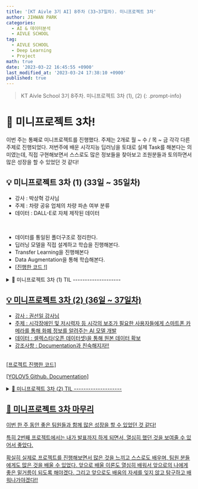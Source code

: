 ```yaml
---
title: '[KT Aivle 3기 AI] 8주차 (33~37일차). 미니프로젝트 3차'
author: JIHWAN PARK
categories:
  - AI & 데이터분석
  - AIVLE SCHOOL
tag:
  - AIVLE SCHOOL
  - Deep Learning
  - Project
math: true
date: '2023-03-22 16:45:55 +0900'
last_modified_at: '2023-03-24 17:38:10 +0900'
published: true
---
```

> KT Aivle School 3기 8주차. 미니프로젝트 3차 (1), (2)
{: .prompt-info}

# 👏 미니프로젝트 3차!
이번 주는 통째로 미니프로젝트를 진행했다. 주제는 2개로 월 ~ 수 / 목 ~ 금 각각 다른 주제로 진행되었다. 저번주에 배운 시각지능 딥러닝을 토대로 실제 Task를 해본다는 의미였는데, 직접 구현해보면서 스스로도 많은 정보들을 찾아보고 조원분들과 토의하면서 많은 성장을 할 수 있었던 것 같다!

## 💡 미니프로젝트 3차 (1) (33일 ~ 35일차)
- 강사 : 박상혁 강사님
- 주제 : 차량 공유 업체의 차량 파손 여부 분류
- 데이터 : DALL-E로 자체 제작된 데이터
<br>

- 데이터를 통일된 폴더구조로 정리한다.
- 딥러닝 모델을 직접 설계하고 학습을 진행해본다.
- Transfer Learning을 진행해본다
- Data Augmentation을 통해 학습해본다.
- <a href='https://github.com/Jihwan98/aivle_school/tree/main/2023.03.20.%20%EB%AF%B8%EB%8B%88%ED%94%84%EB%A1%9C%EC%A0%9D%ED%8A%B8%203%EC%B0%A8%20(1)' target='_blank'>[진행한 코드 !]</a>

<details>
<summary>🌟 미니프로젝트 3차 (1) TIL --------------------</summary>
<div markdown="1">

## ✅ 데이터 폴더구조
- 먼저 데이터를 각각 train, validation, test로 나누고 keras의 flow_from_directory를 이용하기 위해서 폴더 구조를 동일하게 생성해야했다.
- 즉, 각각 폴더 안에 class 명의 폴더가 있고 그 폴더 안에 각 데이터가 있어야 했다.
- 강사님의 가이드 코드에서는 `os`와 `shutil`등을 이용해서 직접 파일을 옮기고 하는 과정이 있었고, 나는 이것이 익숙해서 바로 진행하였다.
- 근데, `splitfolders`라는 좋은 라이브러리가 있어서 쉽게 데이터를 정리할 수 있는 방법이 있었다!!

## ✅ 모델 설계 및 학습 과정에서 배운 점
- 현재 우리의 데이터는 양도 적었고, 너무 확실한 데이터였다(구분이 너무나도 잘 되는 데이터).
- 따라서, 오히려 모델을 깊게 쌓았을 때 보다 얕게 쌓았을 때 더 좋은 성능을 보여주는 현상을 확인할 수 있었다.
- 그리고 validation accuracy가 0.5에서 변하지 않는 현상이 있었는데, 이는 EarlyStopping의 Patience를 늘려주어 epoch를 많이 돌게하면 학습이 되었다. 그리고 필터 수, 노트 수 등등 모델 구조를 변경해서 파라미터 수를 조절하는 방법으로 해결할 수 있었다.
- 애초에 데이터 자체가 너무 명확해서 어떠한 모델을 써도 결과가 잘 나올 수 있었지만, 나의 경우는 EfficientNet을 사용했을 때 성능이 가장 좋았다.

### ✨ BatchNormalization
- 사실 이번 프로젝트에서 개인적으로 가장 큰 수확 중 하나는 BatchNormalization에 대해서 많이 찾아보고 공부해본 부분이다.
- 우리 조원분 중 한 분이 Transfer Learning을 할 때, Pretrained Model의 BatchNormalization Layer(이후 BN layer으로 부르겠습니다)를 Trainable 하게 하면 성능이 좋아진다는 글을 보셨고, 직접 해봤을 때도 성능이 좋아졌다는 말을 해주셨다.
- EfficientNet에 처음에는 끝 단만 학습하도록 했을 때, 학습이 되지 않았었다.
- 그래서 조원 분의 말을 듣고, BN layer를 Trainable 하게 했더니, 성능이 대폭 향상되어 심지어 Test Data에서 Accuracy 1이 나왔다.(실전 데이터에서는 일어날 수 없는 일임. 아마도 생성된 데이터다보니, train data에 있는 어떤 vector space가 test data에도 거의 비슷하게 존재하는 것으로 보임)
- 이 부분이 너무 궁금해서 엄청나게 찾아봤는데, 내 생각은 아래와 같다.

<details>
<summary>✔ <mark>Pretrained Model의 BatchNormalization Layer를 학습하는 것에 대하여..</mark></summary>
<div markdown="1">
기본적으로 Batch Normalization이 분포를 조절해주는 것인데, BN 을 학습하고 안하고의 차이가 큰 이유는 Imagenet의 분포와 지금 우리가 하고 있는 데이터의 분포의 차이가 커서 그렇지 않을까 하는 생각이 든다.

Tensorflow 공식문서(5번 링크)나 자료들을 찾아보면(여담으로 Chat GPT에서도) Transfer Learning을 할 때는 BN을 학습시키지 않는다는 말이 있다.

Tensorflow 공식 문서에서는 BN은 2개의 Trainable weights(알파, 베타를 의미 하는 것 같다)와 2개의 non Trainable weights(mini batch의 평균, 분산인 것 같다)가 있다고 하는데, 이 때문에 새롭게 학습을 진행하면 기존에 학습했던 것들이 파괴된다고 한다.

Chat GPT에서는 Pretrained Model이 이미 새로운 작업에도 유용할수 있도록 일반적인 Feature를 가지고 있고, BN layer는 이전 layer의 activation을 정규화 하기 위한 것이므로 새 작업을 위해 조정할 필요가 없을 수 있다고 말했다.

근데 내 개인적인 생각으로는 결국 학습시키고자 하는 데이터의 분포를 학습하는게 맞지 않을까 하는 생각인데, 3, 4번 링크에서 보면 BN을 train 하냐 안하냐는 정답은 없는 것 같다.

일단 내 결과에서는 BN을 학습시키는게 좋았다. 그 이유에 대해서 내 개인적인 생각은, Train data의 분포와 Validation, Test Data의 분포가 차이가 많이나서(이걸 Internal Covariate Shift 라고 한다) 그렇지 않을까 생각한다.

++ 관련하여 참고한 링크
1. [https://gaussian37.github.io/dl-concept-batchnorm/](https://gaussian37.github.io/dl-concept-batchnorm/)
2. [https://velog.io/@dltjrdud37/Batch-Normalization](https://velog.io/@dltjrdud37/Batch-Normalization)
3. [https://velog.io/@dlskawns/Deep-Learning-전이학습Transfer-Learning의-미세조정Fine-Tuning-방법-및-괴현상-원인분석-feat.-BN-ResNet50](https://velog.io/@dlskawns/Deep-Learning-%EC%A0%84%EC%9D%B4%ED%95%99%EC%8A%B5Transfer-Learning%EC%9D%98-%EB%AF%B8%EC%84%B8%EC%A1%B0%EC%A0%95Fine-Tuning-%EB%B0%A9%EB%B2%95-%EB%B0%8F-%EA%B4%B4%ED%98%84%EC%83%81-%EC%9B%90%EC%9D%B8%EB%B6%84%EC%84%9D-feat.-BN-ResNet50)
4. [https://stackoverflow.com/questions/63352974/tensorflow-transfer-learning-with-pre-trained-model-that-uses-batch-normalizatio](https://stackoverflow.com/questions/63352974/tensorflow-transfer-learning-with-pre-trained-model-that-uses-batch-normalizatio)
5. [https://www.tensorflow.org/guide/keras/transfer_learning?hl=ko](https://www.tensorflow.org/guide/keras/transfer_learning?hl=ko)



</div>
</details>

### ✨ EfficientNet
- 마찬가지로 이번 프로젝트에서 개인적으로 가장 큰 수확 중 하나는 EfficientNet에 대해서 공부해본 부분이다.
- 이름은 들어봤어도, 따로 공부해보거나 사용해보진 않았었다.
- EfficientNet이 성능이 좋다고 해서 관련해서 이해하고 사용해보기 위해서 논문리뷰 등 설명하는 자료들을 많이 살펴보았다.

### ✨ 기타 다른 부분들
1. <u>Global Average Pooling<u>
- GAP는 위치정보를 적게 잃어버리고, 파라미터 수를 크게 줄여 과적합을 방지할 수 있다.
- 이번 모델링에서는 GAP를 쓴 경우가 성능이 더 좋았다.
2. <u>Validation Data에서 Augmentaion을 하는 것이 성능 향상에 좋을까?</u>
- 확실하진 않지만, 오히려 Overfitting이 날 수 있다고 함.
3. <u>Random Seed를 고정하자.</u>
- 딥러닝 모델은 Random Seed를 고정할 부분이 너무 많아 모델을 재현하기 힘든데, 그래도 어느정도 Random Seed를 고정하고 모델이 수렴할 때까지 학습을 하면 크게 영향을 받지 않는다. (kernel_initializer 부분이 layer 별로 최초의 weight를 랜덤하게 설정)
- Random Seed 관련 코드 참고한 블로그 : [https://velog.io/@jhlee508/Code-Reproduction을-위한-Seed-고정-feat.-OS-Numpy-Random-PyTorch-Tensorflow](https://velog.io/@jhlee508/Code-Reproduction%EC%9D%84-%EC%9C%84%ED%95%9C-Seed-%EA%B3%A0%EC%A0%95-feat.-OS-Numpy-Random-PyTorch-Tensorflow)
4. <u>Batch Size와 Learning Rate</u>
- 관련한 포스팅을 통해 관계를 확인할 수 있었다 :[https://inhovation97.tistory.com/32](https://inhovation97.tistory.com/32)
- Batch Size에 따른 학습 관계에 대해서도 검색을 통해 알 수 있었는데, Batch Size가 크면 클 수록 train data에 Overfitting이 될 확률이 높고, 작을 수록 Robust한 모델이 학습될 가능성이 높다고 한다.
- 이유는 Batch Size가 클 수록 weight 값도 작아지고 전체를 반영하는 값으로 학습이 되고, 작을 수록 각각의 데이터에 대한 학습이 이루어지기 때문에 weight도 커지고 다양한 데이터에 대해 학습을 할 수 있다고 한다.

</div>
</details>


## 💡 미니프로젝트 3차 (2) (36일 ~ 37일차)
- 강사 : 권선일 강사님
- 주제 : 시각장애인 및 저시력자 등 시각의 보조가 필요한 사용자들에게 스마트폰 카메라를 통해 화폐 정보를 알려주는 AI 모델 개발
- 데이터 : 셀렉스타(오픈 데이터셋)을 통해 원본 데이터 확보
- 강조사항 : Documentation과 친숙해지자!!
<br>
<a href='https://github.com/Jihwan98/aivle_school/tree/main/2023.03.23_%EB%AF%B8%EB%8B%88%ED%94%84%EB%A1%9C%EC%A0%9D%ED%8A%B8%203%EC%B0%A8%20(2)' target='_blank'>[프로젝트 진행한 코드]</a>

<a href='https://github.com/ultralytics/yolov5' target='_blank'>[YOLOV5 Github. Documentation]</a>

<details>
<summary>🌟 미니프로젝트 3차 (2) TIL --------------------</summary>
<div markdown="1">

### ✅ 데이터 전처리 (YOLO에 맞게 폴더 구조 변경)
우리가 제공받은 데이터는 각 화폐 단위 폴더에 jpg와 json 파일이 존재했다. YOLO에서는 하나의 폴더에 images와 labels가 있고, 각각의 폴더에 train과 validation 폴더가 있다. 그리고 YOLO의 label은 (class, x_center, y_center, width, height)로 구성되어있는 txt파일이다.

먼저 os, shutil, glob 모듈 등을 사용해서 image와 json 파일들을 train, validation 비율에 맞게 복사해주었다. 이때, jpg와 json이 짝으로 존재하므로 jpg의 개수만 가져와서 개수를 정해주었다.

그리고 json 파일에서 label 정보를 추출했는데, 기존 json에는 좌측 아래와 우측 상단의 좌표를 각각 x1, y1, x2, y2 형태로 저장되어있었기 때문에 해당 값을 가져와서 아래와 같이 YOLO label에 맞게 변환해주었다. (YOLO label은 x_center, y_center, widht, height가 모두 0 ~ 1의 값으로 되어있어야 함)

```python
x_center = ( (x1 + x2) / 2 ) / width
y_center = ( (y1 + y2) / 2 ) / height
width = (x2 - x1) / width
height = (y2 - y1) / height
```

마찬가지로 label은 dictionary를 활용해서 파일명에서 label을 parsing 한 값을 dictionary의 값에 맞게끔 하여 생성해주었다.

### ✅ YOLOV5 학습
YOLOV5에서 모델의 크기별로 5가지가 존재했다(5n, 5n, 5m, 5l, 5x). 우리는 각각 모델 크기별로 학습을 해서 결과를 확인해보았다.

![image](https://user-images.githubusercontent.com/76936390/227470870-61824e3a-9daa-4681-9bb6-9ef00758a3ae.png)

그리고 local logging이 되긴 하지만 학습되는 중에는 확인할 수가 없었는데, 공식 Documentation에서 확인할 수 있었던 W&B와 Comet을 활용하여 시각화도 진행해보았다.

그렇게 해서 다양한 모델을 학습시켜보았는데, 학습되는데 너무 많은 시간이 들어서 대부분 20~30 epoch 정도 학습시켰다. 그 중, 5m 모델은 Patience를 많이 주고 epoch도 많이 줘버려서 112 epoch까지 학습을 한 모델이 있었는데, 오히려 Overfitting이 된 것 같은 결과를 확인할 수 있었다.

그래서 각 모델들로 inference를 진행해보았다. 인터넷에 있는 사진들로도 진행해보고, 직접찍은 사진과 동영상으로도 진행해보았다.

![image](https://user-images.githubusercontent.com/76936390/227473954-e9a0dbff-7b00-4c30-a116-a2c363fa41a5.png)

### ✅ YOLOV5 Augmentaion
inference 결과 지폐가 돌아가있는 등 정면의 사진이 아닌 경우에는 잘 잡지못하는 것을 확인을 했다. 그래서 Data Augmentaion이 필요하다고 생각해서 진행했다. YOLOV5의 Hyperparameter를 수정하는 yaml 파일에 관련 설정이 있어서 rotation, shear, perspective, flip 등등의 값을 추가해주어 학습을 진행했다. 아래의 사진과 같이 Augmentaion 된 데이터로 학습이 진행되었고, 20 epoch 까지 갔을 때 모델의 성능이 점점 수렴하는 모습을 보였다.

![image](https://user-images.githubusercontent.com/76936390/227474629-1bdbba5f-ed64-4d08-8fb6-1601a1a43a3c.png)

![image](https://user-images.githubusercontent.com/76936390/227474836-8d1d5374-c8e2-40f3-a9cd-55f2c797d7f8.png)

확실히 Augmentaion을 했을 때, 돌아가있는 지폐를 잘 인식하는 것을 확인할 수 있었다.


### ✅ Detectron2
우리 조원 중 한 분이 Detectron2라는 모델으로도 학습을 진행해보셨다. Detectron2는 Facebook AI Research에서 만든 최신 감지 및 세분화 알고리즘을 제공하는 의 차세대 라이브러리라고 한다. 근데 label의 format이 yolo와는 달라서 coco format으로 변환을 시켜야 했는데, coco format에서는 이미지의 segmentation 정보까지 아주 정밀하게 label이 되어야 했다. 하지만 우리는 bounding box 정보밖에 없어서 학습결과 성능이 좋지는 않았다. 

YOLO Documentation에서도 bounding box는 아주 정밀하게 되어있어야 한다고 했는데, labeling이 얼마나 정밀하게 되어있느냐에 따라 Object Detection의 성능에 차이가 많이 나는 것 같았다.

### ✅ 결론
YOLOV5의 모델의 크기에 상관없이 어느정도 epoch를 지나면 성능은 비슷한 것을 확인할 수 있었고, Task에 따라 다르겠지만 다양한 각도와 방향에서도 물체를 잘 탐지하고 싶다면 train data에서도 그러한 데이터가 당연히 존재해야한다는 것을 확인할 수 있었다. 그래서 그런 데이터가 없다면 Augmentaion을 하면 원하는 성능을 얻을 수 있었다. 

또한, Object Detection에서 labeling은 아주 정확하게 되어야 성능이 잘 나올 수 있다는 것을 확인할 수 있었따.


우리는 다같이 열심히 했고, 팀원 분들이 발표도 하면 좋겠다고 해서 이번에는 발표까지 진행하게 되었다! 정말 많은 성장을 할 수 있는 프로젝트였다.



</div>
</details>

## 👏 미니프로젝트 3차 마무리
이번 한 주 동안 좋은 팀원들과 함께 많은 성장을 할 수 있었던 것 같다!

특히 2번째 프로젝트에서는 내가 발표까지 하게 되면서, 열심히 했던 것을 보여줄 수 있어서 좋았다. 

확실히 실제로 프로젝트를 진행해보면서 많은 것을 느끼고 스스로도 배우며, 팀원 분들에게도 많은 것을 배울 수 있었다. 앞으로 배울 이론도 열심히 배워서 앞으로의 나에게 좋은 밑거름이 되도록 해야겠다. 그리고 앞으로도 배움의 자세를 잊지 않고 탐구하고 배워나가야겠다!!